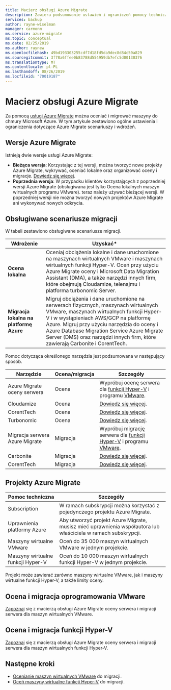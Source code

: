 ```yaml
---
title: Macierz obsługi Azure Migrate
description: Zawiera podsumowanie ustawień i ograniczeń pomocy technicznej dla usługi Azure Migrate.
services: backup
author: rayne-wiselman
manager: carmonm
ms.service: azure-migrate
ms.topic: conceptual
ms.date: 02/25/2019
ms.author: raynew
ms.openlocfilehash: 49bd193303255cdf7d18fd5da9dec8d84c50a829
ms.sourcegitcommit: 3f78a6ffee0b83788d554959db7efc5d00130376
ms.translationtype: MT
ms.contentlocale: pl-PL
ms.lasthandoff: 08/26/2019
ms.locfileid: "70019187"
---
```

# <a name="azure-migrate-support-matrix"></a>Macierz obsługi Azure Migrate

Za pomocą [usługi Azure Migrate](migrate-overview.md) można oceniać i migrować maszyny do chmury Microsoft Azure. W tym artykule zestawiono ogólne ustawienia i ograniczenia dotyczące Azure Migrate scenariuszy i wdrożeń.


## <a name="azure-migrate-versions"></a>Wersje Azure Migrate

Istnieją dwie wersje usługi Azure Migrate:

- **Bieżąca wersja**: Korzystając z tej wersji, można tworzyć nowe projekty Azure Migrate, wykrywać, oceniać lokalne oraz organizować oceny i migracje. [Dowiedz się więcej](whats-new.md#azure-migrate-new-version).
- **Poprzednia wersja**: W przypadku klientów korzystających z poprzedniej wersji Azure Migrate (obsługiwana jest tylko Ocena lokalnych maszyn wirtualnych programu VMware). teraz należy używać bieżącej wersji. W poprzedniej wersji nie można tworzyć nowych projektów Azure Migrate ani wykonywać nowych odkrycia.

## <a name="supported-migration-scenarios"></a>Obsługiwane scenariusze migracji

W tabeli zestawiono obsługiwane scenariusze migracji.

**Wdrożenie** | **Uzyskać*** 
--- | --- 
**Ocena lokalna** | Oceniaj obciążenia lokalne i dane uruchomione na maszynach wirtualnych VMware i maszynach wirtualnych funkcji Hyper-V. Oceń przy użyciu Azure Migrate oceny i Microsoft Data Migration Assistant (DMA), a także narzędzi innych firm, które obejmują Cloudamize, telenajmu i platforma turbonomic Server.
**Migracja lokalna na platformę Azure** | Migruj obciążenia i dane uruchomione na serwerach fizycznych, maszynach wirtualnych VMware, maszynach wirtualnych funkcji Hyper-V i w wystąpieniach AWS/GCP na platformę Azure. Migruj przy użyciu narzędzia do oceny i Azure Database Migration Service Azure Migrate Server (DMS) oraz narzędzi innych firm, które zawierają Carbonite i CorentTech.

Pomoc dotycząca określonego narzędzia jest podsumowana w następujący sposób.

**Narzędzie** | **Ocena/migracja** | **Szczegóły**
--- | --- | ---
Azure Migrate oceny serwera | Ocena | Wypróbuj ocenę serwera dla [funkcji Hyper-V](tutorial-prepare-hyper-v.md) i programu [VMware](tutorial-prepare-vmware.md).
Cloudamize | Ocena | [Dowiedz się więcej](https://www.cloudamize.com/platform#tab-0).
CorentTech | Ocena | [Dowiedz się więcej](https://www.corenttech.com/).
Turbonomic | Ocena | [Dowiedz się więcej](https://turbonomic.com/solutions/technologies/azure-cloud/).
Migracja serwera Azure Migrate | Migracja | Wypróbuj migrację serwera dla [funkcji Hyper-V](tutorial-migrate-hyper-v.md) i programu [VMware](tutorial-migrate-vmware.md).
Carbonite | Migracja | [Dowiedz się więcej](https://www.carbonite.com/data-protection-resources/resource/Datasheet/carbonite-migrate-for-microsoft-azure).
CorentTech | Migracja | [Dowiedz się więcej](https://www.corenttech.com/).


## <a name="azure-migrate-projects"></a>Projekty Azure Migrate

**Pomoc techniczna** | **Szczegóły**
--- | ---
Subscription | W ramach subskrypcji można korzystać z pojedynczego projektu Azure Migrate.
Uprawnienia platformy Azure | Aby utworzyć projekt Azure Migrate, musisz mieć uprawnienia współautora lub właściciela w ramach subskrypcji.
Maszyny wirtualne VMware  | Oceń do 35 000 maszyn wirtualnych VMware w jednym projekcie.
Maszyny wirtualne funkcji Hyper-V | Oceń do 10 000 maszyn wirtualnych funkcji Hyper-V w jednym projekcie.

Projekt może zawierać zarówno maszyny wirtualne VMware, jak i maszyny wirtualne funkcji Hyper-V, a także limity oceny.


## <a name="vmware-assessment-and-migration"></a>Ocena i migracja oprogramowania VMware

[Zapoznaj](migrate-support-matrix-vmware.md) się z macierzą obsługi Azure Migrate oceny serwera i migracji serwera dla maszyn wirtualnych VMware.

## <a name="hyper-v-assessment-and-migration"></a>Ocena i migracja funkcji Hyper-V

[Zapoznaj](migrate-support-matrix-hyper-v.md) się z macierzą obsługi Azure Migrate oceny serwera i migracji serwera dla maszyn wirtualnych funkcji Hyper-V.


## <a name="next-steps"></a>Następne kroki

- [Ocenianie maszyn wirtualnych VMware](tutorial-assess-vmware.md) do migracji.
- [Oceń maszyny wirtualne funkcji Hyper-V](tutorial-assess-hyper-v.md) do migracji.

